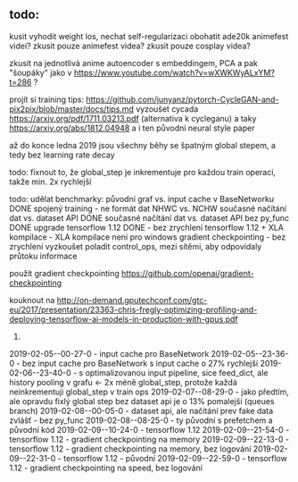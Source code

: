 ## todo:
kusit vyhodit weight los, nechat self-regularizaci
obohatit ade20k animefest videi? 
zkusit pouze animefest videa?
zkusit pouze cosplay videa?

zkusit na jednotlivá anime autoencoder s embeddingem, PCA a pak "šoupáky" jako v https://www.youtube.com/watch?v=wXWKWyALxYM?t=286 ?

projít si training tips: https://github.com/junyanz/pytorch-CycleGAN-and-pix2pix/blob/master/docs/tips.md
vyzoušet cycada https://arxiv.org/pdf/1711.03213.pdf (alternativa k cycleganu)
a taky https://arxiv.org/abs/1812.04948
a i ten původní neural style paper

až do konce ledna 2019 jsou všechny běhy se špatným global stepem, a tedy bez learning rate decay 

todo: fixnout to, že global_step je inkrementuje pro každou train operaci, takže min. 2x rychlejší

todo: udělat benchmarky:
původní graf vs. input cache v BaseNetworku DONE
spojený training - ne
formát dat NHWC vs. NCHW
současné načítání dat vs. dataset API DONE
současné načítání dat vs. dataset API bez py_func DONE
upgrade tensorflow 1.12 DONE - bez zrychlení
tensorflow 1.12 + XLA kompilace - XLA kompilace není pro windows
gradient checkpointing - bez zrychlení
vyzkoušet poladit control_ops, mezi sítěmi, aby odpovídaly průtoku informace

použít gradient checkpointing https://github.com/openai/gradient-checkpointing

kouknout na http://on-demand.gputechconf.com/gtc-eu/2017/presentation/23363-chris-fregly-optimizing-profiling-and-deploying-tensorflow-ai-models-in-production-with-gpus.pdf

1.
2019-02-05--00-27-0 - input cache pro BaseNetwork
2019-02-05--23-36-0 - bez input cache pro BaseNetwork
s input cache o 27% rychlejší
2019-02-06--23-40-0 - s optimalizovanou input pipeline, sice feed_dict, ale history pooling v grafu <- 2x méně global_step, protože každá neinkrementuji global_step v train ops 
2019-02-07--08-29-0 - jako předtím, ale opravdu fixlý global step
bez dataset api je o 13% pomalejší (queues branch)
2019-02-08--00-05-0 - dataset api, ale načítání prev fake data zvlášť - bez py_func
2019-02-08--08-25-0 - ty původní s prefetchem a původní kód
2019-02-09--10-24-0 - tensorflow 1.12
2019-02-09--21-54-0 - tensorflow 1.12 - gradient checkpointing na memory
2019-02-09--22-13-0 - tensorflow 1.12 - gradient checkpointing na memory, bez logování
2019-02-09--22-31-0 - tensorflow 1.12 - původní
2019-02-09--22-59-0 - tensorflow 1.12 - gradient checkpointing na speed, bez logování
